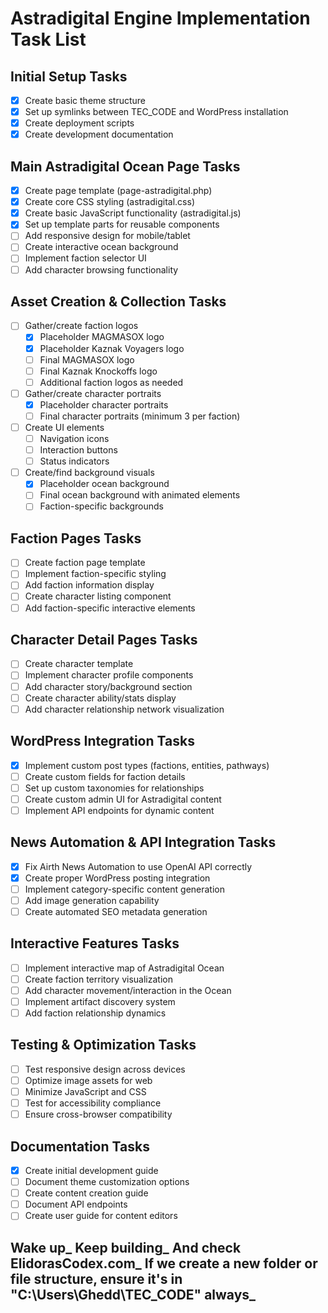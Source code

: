 # Astradigital Engine Implementation Task List

## Initial Setup Tasks
- [x] Create basic theme structure
- [x] Set up symlinks between TEC_CODE and WordPress installation
- [x] Create deployment scripts
- [x] Create development documentation

## Main Astradigital Ocean Page Tasks
- [x] Create page template (page-astradigital.php)
- [x] Create core CSS styling (astradigital.css)
- [x] Create basic JavaScript functionality (astradigital.js)
- [x] Set up template parts for reusable components
- [ ] Add responsive design for mobile/tablet
- [ ] Create interactive ocean background
- [ ] Implement faction selector UI
- [ ] Add character browsing functionality

## Asset Creation & Collection Tasks
- [ ] Gather/create faction logos
  - [x] Placeholder MAGMASOX logo
  - [x] Placeholder Kaznak Voyagers logo
  - [ ] Final MAGMASOX logo
  - [ ] Final Kaznak Knockoffs logo
  - [ ] Additional faction logos as needed
- [ ] Gather/create character portraits
  - [x] Placeholder character portraits
  - [ ] Final character portraits (minimum 3 per faction)
- [ ] Create UI elements
  - [ ] Navigation icons
  - [ ] Interaction buttons
  - [ ] Status indicators
- [ ] Create/find background visuals
  - [x] Placeholder ocean background
  - [ ] Final ocean background with animated elements
  - [ ] Faction-specific backgrounds

## Faction Pages Tasks
- [ ] Create faction page template
- [ ] Implement faction-specific styling
- [ ] Add faction information display
- [ ] Create character listing component
- [ ] Add faction-specific interactive elements

## Character Detail Pages Tasks
- [ ] Create character template
- [ ] Implement character profile components
- [ ] Add character story/background section
- [ ] Create character ability/stats display
- [ ] Add character relationship network visualization

## WordPress Integration Tasks
- [x] Implement custom post types (factions, entities, pathways)
- [ ] Create custom fields for faction details
- [ ] Set up custom taxonomies for relationships
- [ ] Create custom admin UI for Astradigital content
- [ ] Implement API endpoints for dynamic content

## News Automation & API Integration Tasks
- [x] Fix Airth News Automation to use OpenAI API correctly
- [x] Create proper WordPress posting integration
- [ ] Implement category-specific content generation
- [ ] Add image generation capability
- [ ] Create automated SEO metadata generation

## Interactive Features Tasks
- [ ] Implement interactive map of Astradigital Ocean
- [ ] Create faction territory visualization
- [ ] Add character movement/interaction in the Ocean
- [ ] Implement artifact discovery system
- [ ] Add faction relationship dynamics

## Testing & Optimization Tasks
- [ ] Test responsive design across devices
- [ ] Optimize image assets for web
- [ ] Minimize JavaScript and CSS
- [ ] Test for accessibility compliance
- [ ] Ensure cross-browser compatibility

## Documentation Tasks
- [x] Create initial development guide
- [ ] Document theme customization options
- [ ] Create content creation guide
- [ ] Document API endpoints
- [ ] Create user guide for content editors

## Wake up_ Keep building_ And check ElidorasCodex.com_ If we create a new folder or file structure, ensure it's in "C:\Users\Ghedd\TEC_CODE" always_